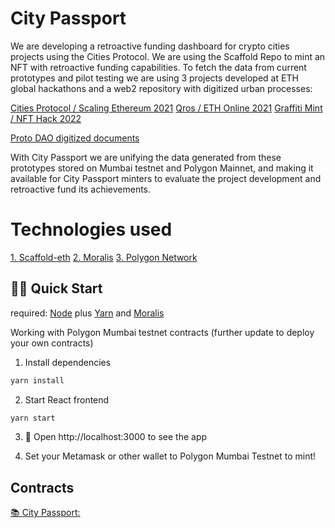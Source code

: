 # City Passport

We are developing a retroactive funding dashboard for crypto cities projects using the Cities Protocol. We are using the Scaffold Repo to mint an NFT with retroactive funding capabilities. To fetch the data from current prototypes and pilot testing we are using 3 projects developed at ETH global hackathons and a web2 repository with digitized urban processes:

[Cities Protocol / Scaling Ethereum 2021](https://showcase.ethglobal.com/scaling/cities-protocol)
[Qros / ETH Online 2021](https://showcase.ethglobal.com/ethonline2021/qros)
[Graffiti Mint / NFT Hack 2022](https://showcase.ethglobal.com/nfthack2022/graffiti-mint)

[Proto DAO digitized documents](https://github.com/zenbitETH/ProtoDAO-Docs)

With City Passport we are unifying the data generated from these prototypes stored on Mumbai testnet and Polygon Mainnet, and making it available for City Passport minters to evaluate the project development and retroactive fund its achievements. 

# Technologies used

[1. Scaffold-eth](https://github.com/scaffold-eth/scaffold-eth)
[2. Moralis](https://moralis.io)
[3. Polygon Network](https://polygon.technology/)


## 🏃‍♀️ Quick Start

required: [Node](https://nodejs.org/dist/latest-v12.x/) plus [Yarn](https://classic.yarnpkg.com/en/docs/install/) and [Moralis](https://moralis.io)

Working with Polygon Mumbai testnet contracts (further update to deploy your own contracts)

1. Install dependencies
```bash
yarn install
```

2. Start React frontend
```bash
yarn start
```

3. 📱 Open http://localhost:3000 to see the app

4. Set your Metamask or other wallet to Polygon Mumbai Testnet to mint!

## Contracts 

[📚 City Passport:](https://mumbai.polygonscan.com/address/0xb062bdccbf34b4c5de7e8b6c795385e8d391331b)





